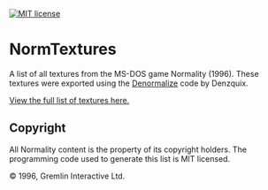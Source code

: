 [![MIT license](https://img.shields.io/badge/license-MIT-brightgreen.svg)](https://opensource.org/licenses/MIT)

# NormTextures

A list of all textures from the MS-DOS game Normality (1996). These textures were exported using the [Denormalize](https://github.com/radishengine/denormalize) code by Denzquix.

[View the full list of textures here.](https://msikma.github.io/normtextures/index.html)

## Copyright

All Normality content is the property of its copyright holders. The programming code used to generate this list is MIT licensed.

© 1996, Gremlin Interactive Ltd.
